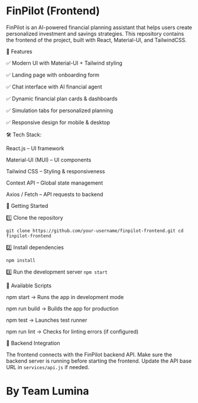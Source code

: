 # FinPilot (Frontend) 

FinPilot is an AI-powered financial planning assistant that helps users create personalized investment and savings strategies. This repository contains the frontend of the project, built with React, Material-UI, and TailwindCSS.

📌 Features

✅ Modern UI with Material-UI + Tailwind styling

✅ Landing page with onboarding form

✅ Chat interface with AI financial agent

✅ Dynamic financial plan cards & dashboards

✅ Simulation tabs for personalized planning

✅ Responsive design for mobile & desktop

🛠️ Tech Stack:

React.js – UI framework

Material-UI (MUI) – UI components

Tailwind CSS – Styling & responsiveness

Context API – Global state management

Axios / Fetch – API requests to backend

🚀 Getting Started

1️⃣ Clone the repository

`
git clone https://github.com/your-username/finpilot-frontend.git
cd finpilot-frontend
`

2️⃣ Install dependencies

`
npm install
`

3️⃣ Run the development server
`
npm start
`

🔧 Available Scripts

npm start → Runs the app in development mode

npm run build → Builds the app for production

npm test → Launches test runner

npm run lint → Checks for linting errors (if configured)

🔗 Backend Integration

The frontend connects with the FinPilot backend API.
Make sure the backend server is running before starting the frontend.
Update the API base URL in `services/api.js` if needed.

# By Team Lumina 
